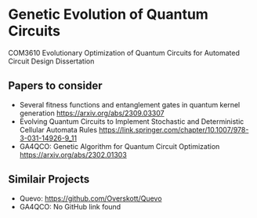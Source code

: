 # Genetic Evolution of Quantum Circuits

COM3610 Evolutionary Optimization of Quantum Circuits for Automated Circuit Design Dissertation

## Papers to consider
- Several fitness functions and entanglement gates in quantum kernel generation https://arxiv.org/abs/2309.03307
- Evolving Quantum Circuits to Implement Stochastic and Deterministic Cellular Automata Rules https://link.springer.com/chapter/10.1007/978-3-031-14926-9_11
- GA4QCO: Genetic Algorithm for Quantum Circuit Optimization https://arxiv.org/abs/2302.01303

## Similair Projects
- Quevo: https://github.com/Overskott/Quevo
- GA4QCO: No GitHub link found
